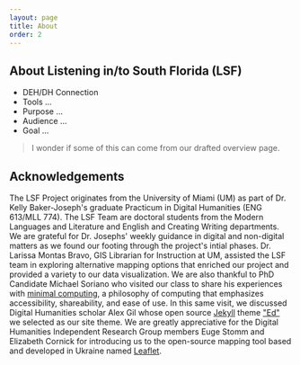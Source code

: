 ```yaml
---
layout: page
title: About
order: 2
---
```


## About Listening in/to South Florida (LSF)
- DEH/DH Connection 
- Tools ... 
- Purpose ...
- Audience ...
- Goal ... 

> I wonder if some of this can come from our drafted overview page.  

## Acknowledgements
The LSF Project originates from the University of Miami (UM) as part of Dr. Kelly Baker-Joseph's graduate Practicum in Digital Humanities (ENG 613/MLL 774). The LSF Team are doctoral students from the Modern Languages and Literature and English and Creating Writing departments. We are grateful for Dr. Josephs' weekly guidance in digital and non-digital matters as we found our footing through the project's intial phases. Dr. Larissa Montas Bravo, GIS Librarian for Instruction at UM, assisted the LSF team in exploring alternative mapping options that enriched our project and provided a variety to our data visualization. We are also thankful to PhD Candidate Michael Soriano who visited our class to share his experiences with [minimal computing](https://go-dh.github.io/mincomp/), a philosophy of computing that emphasizes accessibility, shareability, and ease of use.  In this same visit, we  discussed Digital Humanities scholar Alex Gil whose open source [Jekyll](https://jekyllrb.com/) theme ["Ed"](https://minicomp.github.io/ed/) we selected as our site theme. We are greatly appreciative for the Digital Humanities Independent Research Group members Euge Stomm and Elizabeth Cornick for introducing us to the open-source mapping tool based and developed in Ukraine named [Leaflet](https://leafletjs.com/).
